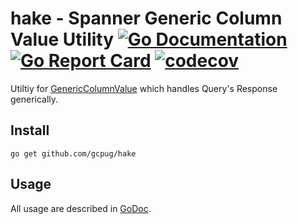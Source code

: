 # hake - Spanner Generic Column Value Utility [![Go Documentation](http://img.shields.io/badge/go-documentation-blue.svg?style=flat-square)][godoc] [![Go Report Card](https://goreportcard.com/badge/github.com/gcpug/hake)](https://goreportcard.com/report/github.com/gcpug/hake) [![codecov](https://codecov.io/gh/gcpug/hake/branch/master/graph/badge.svg)](https://codecov.io/gh/gcpug/hake)

[godoc]: http://godoc.org/github.com/gcpug/hake

Utiltiy for [GenericColumnValue](https://github.com/googleapis/google-cloud-go/blob/6878216cbdc8bc0a808e523cdbfd14f6509040dd/spanner/value.go#L166) which handles Query's Response generically.

## Install

```
go get github.com/gcpug/hake
```

## Usage

All usage are described in [GoDoc](http://godoc.org/github.com/gcpug/hake).
